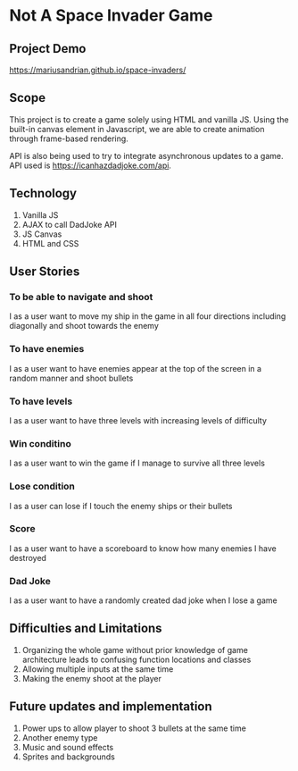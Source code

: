 # Not A Space Invader Game

## Project Demo
https://mariusandrian.github.io/space-invaders/

## Scope 
This project is to create a game solely using HTML and vanilla JS. Using the built-in canvas element in Javascript, we are able to create animation through frame-based rendering.

API is also being used to try to integrate asynchronous updates to a game. API used is https://icanhazdadjoke.com/api.

## Technology
1. Vanilla JS
2. AJAX to call DadJoke API
3. JS Canvas
4. HTML and CSS

## User Stories
### To be able to navigate and shoot
I as a user want to move my ship in the game in all four directions including diagonally and shoot towards the enemy

### To have enemies
I as a user want to have enemies appear at the top of the screen in a random manner and shoot bullets

### To have levels
I as a user want to have three levels with increasing levels of difficulty

### Win conditino
I as a user want to win the game if I manage to survive all three levels

### Lose condition
I as a user can lose if I touch the enemy ships or their bullets

### Score
I as a user want to have a scoreboard to know how many enemies I have destroyed

### Dad Joke
I as a user want to have a randomly created dad joke when I lose a game

## Difficulties and Limitations
1. Organizing the whole game without prior knowledge of game architecture leads to confusing function locations and classes
2. Allowing multiple inputs at the same time
3. Making the enemy shoot at the player

## Future updates and implementation
1. Power ups to allow player to shoot 3 bullets at the same time
2. Another enemy type
3. Music and sound effects
4. Sprites and backgrounds